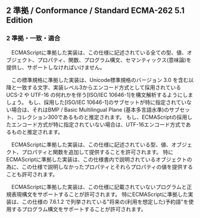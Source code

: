 2 準拠 / Conformance / Standard ECMA-262 5.1 Edition
----------------------------------------------------

### 2 準拠・一致・適合

　ECMAScriptに準拠した実装は、この仕様に記述されている全ての型、値、オブジェクト、プロパティ、関数、プログラム構文、セマンティックス(意味論)を提供し、サポートしなければいけません。

　この標準規格に準拠した実装は、Unicode標準規格のバージョン 3.0
を含む以降と一致する文字、実装レベル3からエンコード方式として採用されている
UCS-2 や UTF-16 の何れかを伴う[ISO/IEC
10646-1]を構文解析するようにしましょう。 もし、採用した[ISO/IEC
10646-1]のサブセットが特に指定されていない場合は、それはBMP / Basic
Multilingual Plane
(基本多言語水準)のサブセット、コレクション300であるものと推定されます。
もし、ECMAScriptの採用したエンコード方式が特に指定されていない場合は、UTF-16エンコード方式であるものと推定されます。

　ECMAScriptに準拠した実装は、この仕様に記述されている型、値、オブジェクト、プロパティと関数を追加して提供することを許可されます。
特にECMAScriptに準拠した実装は、この仕様書内で説明されているオブジェクトの為に、この仕様で説明しなかったプロパティとそれらプロパティの値を提供することも許可されます。

　ECMAScriptに準拠した実装は、この仕様に記載されていないプログラムと正規表現構文をサポートすることが許可されます。
特にECMAScriptに準拠した実装は、この仕様の 7.6.1.2
で列挙されている"将来の(利用を想定した)予約語"を使用するプログラム構文をサポートすることが許可されます。
